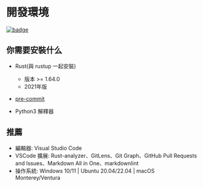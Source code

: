 # 開發環境

[![badge](https://img.shields.io/endpoint.svg?url=https%3A%2F%2Fgezf7g7pd5.execute-api.ap-northeast-1.amazonaws.com%2Fdefault%2Fsource_up_to_date%3Fowner%3Derg-lang%26repos%3Derg%26ref%3Dmain%26path%3Ddoc/EN/dev_guide/env.md%26commit_hash%3D13f2d31aee9012f60b7a40d4b764921f1419cdfe)](https://gezf7g7pd5.execute-api.ap-northeast-1.amazonaws.com/default/source_up_to_date?owner=erg-lang&repos=erg&ref=main&path=doc/EN/dev_guide/env.md&commit_hash=13f2d31aee9012f60b7a40d4b764921f1419cdfe)

## 你需要安裝什么

* Rust(與 rustup 一起安裝)

    * 版本 >= 1.64.0
    * 2021年版

* [pre-commit](https://pre-commit.com/)

* Python3 解釋器

## 推薦

* 編輯器: Visual Studio Code
* VSCode 擴展: Rust-analyzer、GitLens、Git Graph、GitHub Pull Requests and Issues、Markdown All in One、markdownlint
* 操作系統: Windows 10/11 | Ubuntu 20.04/22.04 | macOS Monterey/Ventura
